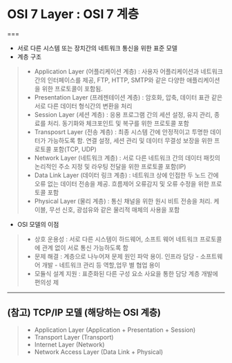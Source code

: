 # OSI 7 Layer : OSI 7 계층
===
* 서로 다른 시스템 또는 장치간의 네트워크 통신을 위한 표준 모델
* 계층 구조
> * Application Layer (어플리케이션 계층) : 사용자 어플리케이션과 네트워크간의 인터페이스를 제공, FTP, HTTP, SMTP와 같은 다양한 애플리케이션을 위한 프로토콜이 포함됨.
> * Presentation Layer (프레젠테이션 계층) : 암호화, 압축, 데이터 표관 같은 서로 다른 데이터 형식간의 변환을 처리
> * Session Layer (세션 계층) : 응용 프로그램 간의 세션 설정, 유지 관리, 종료를 처리. 동기화와 체크포인트 및 복구를 위한 프로토콜 포함
> * Transposrt Layer (전송 계층) : 최종 시스템 간에 안정적이고 투명한 데이터가 가능하도록 함. 연결 설정, 세션 관리 및 데이터 무결성 보장을 위한 프로토콜 포함(TCP, UDP)
> * Network Layer (네트워크 계층) : 서로 다른 네트워크 간의 데이터 패킷의 논리적인 주소 지정 및 라우팅 전달을 위한 프로토콜 포함(IP)
> * Data Link Layer (데이터 링크 계층) : 네트워크 상에 인접한 두 노드 간에 오류 없는 데이터 전송을 제공. 흐름제어 오류감지 및 오류 수정을 위한 프로토콜 포함
> * Physical Layer (물리 계층) : 통신 채널을 위한 원시 비트 전송을 처리. 케이블, 무선 신호, 광섬유와 같은 물리적 매체의 사용을 포함
* OSI 모델의 이점
> * 상호 운용성 : 서로 다른 시스템이 하드웨어, 소프트 웨어 네트워크 프로토콜에 관계 없이 서로 통신 가능하도록 함
> * 문제 해결 : 계층으로 나누어져 문제 원인 파악 용이. 인프라 담당 - 소프트웨어 개발 - 네트워크 관리 등 역할,업무 별 협업 용이
> * 모듈식 설계 지원 : 표준화된 다른 구성 요소 사요을 통한 담당 계층 개발에 편의성 제
---
## (참고) TCP/IP 모델 (해당하는 OSI 계층)
> * Application Layer (Application + Presentation + Session)
> * Transport Layer (Transport)
> * Internet Layer (Network)
> * Network Access Layer (Data Link + Physical)
